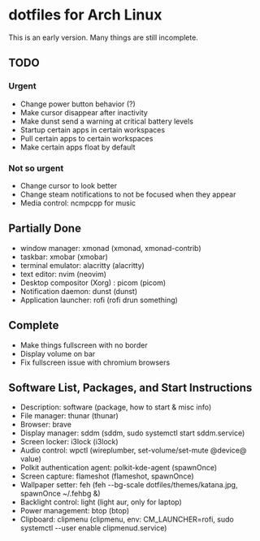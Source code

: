 <h1>dotfiles for Arch Linux</h1>
This is an early version. Many things are still incomplete.

<h2>TODO</h2>
<h3>Urgent</h3>
<ul>
    <li> Change power button behavior (?)</li>
    <li> Make cursor disappear after inactivity</li>
    <li> Make dunst send a warning at critical battery levels</li>
    <li> Startup certain apps in certain workspaces</li>
    <li> Pull certain apps to certain workspaces</li>
    <li> Make certain apps float by default</li>
</ul>

<h3>Not so urgent</h3>
<ul>
    <li> Change cursor to look better</li>
    <li> Change steam notifications to not be focused when they appear</li>
    <li> Media control: ncmpcpp for music</li>
</ul>

<h2>Partially Done</h2>
<ul>
    <li> window manager: xmonad (xmonad, xmonad-contrib)</li>
    <li> taskbar: xmobar (xmobar)</li>
    <li> terminal emulator: alacritty (alacritty)</li>
    <li> text editor: nvim (neovim)</li>
    <li> Desktop compositor (Xorg) : picom (picom)</li>
    <li> Notification daemon: dunst (dunst)</li>
    <li> Application launcher: rofi (rofi drun something)</li>
</ul>

<h2>Complete</h2>
<ul>
    <li> Make things fullscreen with no border</li>
    <li> Display volume on bar</li>
    <li> Fix fullscreen issue with chromium browsers</li>
</ul>

<h2>Software List, Packages, and Start Instructions</h2>
<ul>
    <li> Description: software (package, how to start & misc info)</li>
    <li> File manager: thunar (thunar)</li>
    <li> Browser: brave</li>
    <li> Display manager: sddm (sddm, sudo systemctl start sddm.service)</li>
    <li> Screen locker: i3lock (i3lock)</li>
    <li> Audio control: wpctl (wireplumber, set-volume/set-mute @device@ value)</li>
    <li> Polkit authentication agent: polkit-kde-agent (spawnOnce)</li>
    <li> Screen capture: flameshot (flameshot, spawnOnce)</li>
    <li> Wallpaper setter: feh (feh --bg-scale dotfiles/themes/katana.jpg, spawnOnce ~/.fehbg &)</li>
    <li> Backlight control: light (light aur, only for laptop)</li>
    <li> Power management: btop (btop)</li>
    <li> Clipboard: clipmenu (clipmenu, env: CM_LAUNCHER=rofi, sudo systemctl --user enable clipmenud.service)</li>
</ul>
